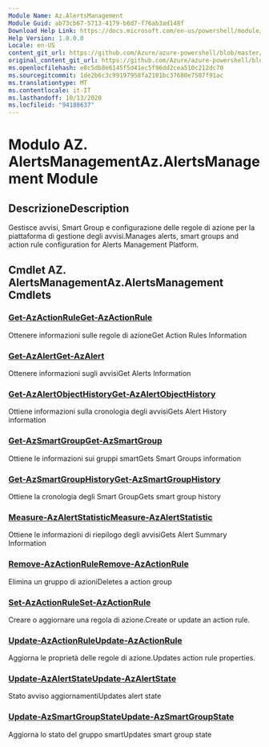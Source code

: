 ```yaml
---
Module Name: Az.AlertsManagement
Module Guid: ab73cb67-5713-4179-b6d7-f76ab3ad148f
Download Help Link: https://docs.microsoft.com/en-us/powershell/module/az.alertsmanagement
Help Version: 1.0.0.0
Locale: en-US
content_git_url: https://github.com/Azure/azure-powershell/blob/master/src/AlertsManagement/AlertsManagement/help/Az.AlertsManagement.md
original_content_git_url: https://github.com/Azure/azure-powershell/blob/master/src/AlertsManagement/AlertsManagement/help/Az.AlertsManagement.md
ms.openlocfilehash: e8c5db8e6145f5d41ec5f96dd2cea510c212dc70
ms.sourcegitcommit: 1de2b6c3c99197958fa2101bc37680e7507f91ac
ms.translationtype: MT
ms.contentlocale: it-IT
ms.lasthandoff: 10/13/2020
ms.locfileid: "94188637"
---
```

# <span data-ttu-id="71ab0-101">Modulo AZ. AlertsManagement</span><span class="sxs-lookup"><span data-stu-id="71ab0-101">Az.AlertsManagement Module</span></span>
## <span data-ttu-id="71ab0-102">Descrizione</span><span class="sxs-lookup"><span data-stu-id="71ab0-102">Description</span></span>
<span data-ttu-id="71ab0-103">Gestisce avvisi, Smart Group e configurazione delle regole di azione per la piattaforma di gestione degli avvisi.</span><span class="sxs-lookup"><span data-stu-id="71ab0-103">Manages alerts, smart groups and action rule configuration for Alerts Management Platform.</span></span>

## <span data-ttu-id="71ab0-104">Cmdlet AZ. AlertsManagement</span><span class="sxs-lookup"><span data-stu-id="71ab0-104">Az.AlertsManagement Cmdlets</span></span>
### [<span data-ttu-id="71ab0-105">Get-AzActionRule</span><span class="sxs-lookup"><span data-stu-id="71ab0-105">Get-AzActionRule</span></span>](Get-AzActionRule.md)
<span data-ttu-id="71ab0-106">Ottenere informazioni sulle regole di azione</span><span class="sxs-lookup"><span data-stu-id="71ab0-106">Get Action Rules Information</span></span>

### [<span data-ttu-id="71ab0-107">Get-AzAlert</span><span class="sxs-lookup"><span data-stu-id="71ab0-107">Get-AzAlert</span></span>](Get-AzAlert.md)
<span data-ttu-id="71ab0-108">Ottenere informazioni sugli avvisi</span><span class="sxs-lookup"><span data-stu-id="71ab0-108">Get Alerts Information</span></span>

### [<span data-ttu-id="71ab0-109">Get-AzAlertObjectHistory</span><span class="sxs-lookup"><span data-stu-id="71ab0-109">Get-AzAlertObjectHistory</span></span>](Get-AzAlertObjectHistory.md)
<span data-ttu-id="71ab0-110">Ottiene informazioni sulla cronologia degli avvisi</span><span class="sxs-lookup"><span data-stu-id="71ab0-110">Gets Alert History information</span></span>

### [<span data-ttu-id="71ab0-111">Get-AzSmartGroup</span><span class="sxs-lookup"><span data-stu-id="71ab0-111">Get-AzSmartGroup</span></span>](Get-AzSmartGroup.md)
<span data-ttu-id="71ab0-112">Ottiene le informazioni sui gruppi smart</span><span class="sxs-lookup"><span data-stu-id="71ab0-112">Gets Smart Groups information</span></span>

### [<span data-ttu-id="71ab0-113">Get-AzSmartGroupHistory</span><span class="sxs-lookup"><span data-stu-id="71ab0-113">Get-AzSmartGroupHistory</span></span>](Get-AzSmartGroupHistory.md)
<span data-ttu-id="71ab0-114">Ottiene la cronologia degli Smart Group</span><span class="sxs-lookup"><span data-stu-id="71ab0-114">Gets smart group history</span></span>

### [<span data-ttu-id="71ab0-115">Measure-AzAlertStatistic</span><span class="sxs-lookup"><span data-stu-id="71ab0-115">Measure-AzAlertStatistic</span></span>](Measure-AzAlertStatistic.md)
<span data-ttu-id="71ab0-116">Ottiene le informazioni di riepilogo degli avvisi</span><span class="sxs-lookup"><span data-stu-id="71ab0-116">Gets Alert Summary Information</span></span>

### [<span data-ttu-id="71ab0-117">Remove-AzActionRule</span><span class="sxs-lookup"><span data-stu-id="71ab0-117">Remove-AzActionRule</span></span>](Remove-AzActionRule.md)
<span data-ttu-id="71ab0-118">Elimina un gruppo di azioni</span><span class="sxs-lookup"><span data-stu-id="71ab0-118">Deletes a action group</span></span>

### [<span data-ttu-id="71ab0-119">Set-AzActionRule</span><span class="sxs-lookup"><span data-stu-id="71ab0-119">Set-AzActionRule</span></span>](Set-AzActionRule.md)
<span data-ttu-id="71ab0-120">Creare o aggiornare una regola di azione.</span><span class="sxs-lookup"><span data-stu-id="71ab0-120">Create or update an action rule.</span></span>

### [<span data-ttu-id="71ab0-121">Update-AzActionRule</span><span class="sxs-lookup"><span data-stu-id="71ab0-121">Update-AzActionRule</span></span>](Update-AzActionRule.md)
<span data-ttu-id="71ab0-122">Aggiorna le proprietà delle regole di azione.</span><span class="sxs-lookup"><span data-stu-id="71ab0-122">Updates action rule properties.</span></span>

### [<span data-ttu-id="71ab0-123">Update-AzAlertState</span><span class="sxs-lookup"><span data-stu-id="71ab0-123">Update-AzAlertState</span></span>](Update-AzAlertState.md)
<span data-ttu-id="71ab0-124">Stato avviso aggiornamenti</span><span class="sxs-lookup"><span data-stu-id="71ab0-124">Updates alert state</span></span>

### [<span data-ttu-id="71ab0-125">Update-AzSmartGroupState</span><span class="sxs-lookup"><span data-stu-id="71ab0-125">Update-AzSmartGroupState</span></span>](Update-AzSmartGroupState.md)
<span data-ttu-id="71ab0-126">Aggiorna lo stato del gruppo smart</span><span class="sxs-lookup"><span data-stu-id="71ab0-126">Updates smart group state</span></span>

